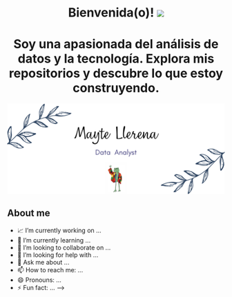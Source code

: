 <div align="center">
 <h1 align="center"> Bienvenida(o)! <img src="https://media.giphy.com/media/hvRJCLFzcasrR4ia7z/giphy.gif" width="35"></h1>
   <h1 align="center"> Soy una apasionada del análisis de datos y la tecnología. Explora mis repositorios y descubre lo que estoy construyendo. 
</div> 
  
![Hi](https://raw.githubusercontent.com/MayteLlerena/MayteLlerena/main/banner.png)

## About me

- 📈 I’m currently working on ...
- 🌱 I’m currently learning ...
- 👯 I’m looking to collaborate on ...
- 🤔 I’m looking for help with ...
- 💬 Ask me about ...
- 📫 How to reach me: ...
- 😄 Pronouns: ...
- ⚡ Fun fact: ...
-->
